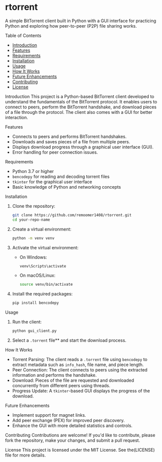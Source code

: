 # rtorrent
A simple BitTorrent client built in Python with a GUI interface for practicing Python and exploring how peer-to-peer (P2P) file sharing works.


  Table of Contents
- [Introduction](#introduction)
- [Features](#features)
- [Requirements](#requirements)
- [Installation](#installation)
- [Usage](#usage)
- [How It Works](#how-it-works)
- [Future Enhancements](#future-enhancements)
- [Contributing](#contributing)
- [License](#license)

Introduction
This project is a Python-based BitTorrent client developed to understand the fundamentals of the BitTorrent protocol. It enables users to connect to peers, perform the BitTorrent handshake, and download pieces of a file through the protocol. The client also comes with a GUI for better interaction.

Features
- Connects to peers and performs BitTorrent handshakes.
- Downloads and saves pieces of a file from multiple peers.
- Displays download progress through a graphical user interface (GUI).
- Error handling for peer connection issues.

Requirements
- Python 3.7 or higher
- `bencodepy` for reading and decoding torrent files
- `tkinter` for the graphical user interface
- Basic knowledge of Python and networking concepts

Installation
1. Clone the repository:
   ```bash
   git clone https://github.com/remoomer1408/rtorrent.git
   cd your-repo-name
   ```

2. Create a virtual environment:
   ```bash
   python -m venv venv
   ```

3. Activate the virtual environment:
   - On Windows:
     ```bash
     venv\Scripts\activate
     ```
   - On macOS/Linux:
     ```bash
     source venv/bin/activate
     ```

4. Install the required packages:
   ```bash
   pip install bencodepy
   ```

Usage
1. Run the client:
   ```bash
   python gui_client.py
   ```

2. Select a `.torrent` file** and start the download process.

How It Works
- Torrent Parsing: The client reads a `.torrent` file using `bencodepy` to extract metadata such as `info_hash`, file name, and piece length.
- Peer Connection: The client connects to peers using the extracted information and performs the handshake.
- Download: Pieces of the file are requested and downloaded concurrently from different peers using threads.
- Progress Update: A `tkinter`-based GUI displays the progress of the download.

Future Enhancements
- Implement support for magnet links.
- Add peer exchange (PEX) for improved peer discovery.
- Enhance the GUI with more detailed statistics and controls.

Contributing
Contributions are welcome! If you'd like to contribute, please fork the repository, make your changes, and submit a pull request.

License
This project is licensed under the MIT License. See the(LICENSE) file for more details.
